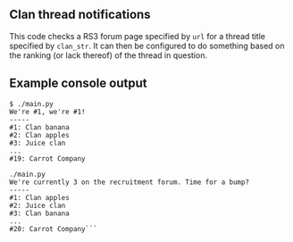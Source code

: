 ## Clan thread notifications

This code checks a RS3 forum page specified by `url` for a thread title specified by `clan_str`. It can then be configured to do something based on the ranking (or lack thereof) of the thread in question.

## Example console output

```
$ ./main.py
We're #1, we're #1!
-----
#1: Clan banana
#2: Clan apples
#3: Juice clan
...
#19: Carrot Company
```

```
./main.py
We're currently 3 on the recruitment forum. Time for a bump?
-----
#1: Clan apples
#2: Juice clan
#3: Clan banana
...
#20: Carrot Company```
